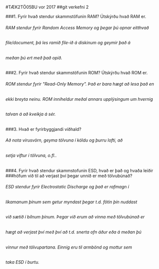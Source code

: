 #TÆK2TÖ05BU vor 2017
##git verkefni 2

###1. Fyrir hvað stendur skammstöfunin RAM? Útskýrðu hvað RAM er.
######     RAM stendur fyrir Random Access Memory og þegar þú opnar eitthvað 
######	   file/document, þá les ramið file-ið á diskinum og geymir það á 
######	   meðan þú ert með það opið.
###2. Fyrir hvað stendur skammstöfunin ROM? Útskýrðu hvað ROM er.
######	   ROM stendur fyrir "Read-Only Memory". Það er bara hægt að lesa það en
######	   ekki breyta neinu. ROM inniheldur meðal annars upplýsingum um hvernig
######	   talvan á að kveikja á sér.
###3. Hvað er fyrirbyggjandi viðhald?
######	   Að nota vírusvörn, geyma tölvuna í köldu og þurru lofti, að
######	   setja viftur í tölvuna, o.fl..
###4. Fyrir hvað stendur skammstofunin ESD, hvað  er það og hvaða leiðir 
###höfum við til að verjast því þegar unnið er með tölvubúnað?
######     ESD stendur fyrir Electrostatic Discharge og það er rafmagn í
######     líkamanum þínum sem getur myndast þegar t.d. fötin þín nuddast
######     við sætið í bílnum þínum. Þegar við erum að vinna með tölvubúnað er
######     hægt að verjast því með því að t.d. snerta ofn áður eða á meðan þú
######     vinnur með tölvupartana. Einnig eru til armbönd og mottur sem
######     taka ESD í burtu.

